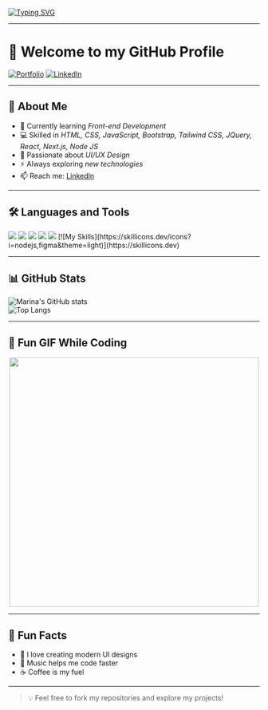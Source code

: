 [![Typing SVG](https://readme-typing-svg.herokuapp.com?size=30&duration=4000&color=F70D6A&center=true&vCenter=true&width=800&lines=Hey+there!+I'm+Marina+Tarek;Front-end+Web+Developer;UI%2FUX+Design+Enthusiast;Always+learning+new+things)](https://git.io/typing-svg)

---

# 👋 Welcome to my GitHub Profile  

[![Portfolio](https://img.shields.io/badge/Portfolio-Visit-green?logo=google-chrome)](https://your-portfolio-link.com)
[![LinkedIn](https://img.shields.io/badge/LinkedIn-Profile-blue?logo=linkedin)](https://www.linkedin.com/in/marina-tarek-83a5a7320/)


---

## 🚀 About Me  
- 🌱 Currently learning *Front-end Development*  
- 💻 Skilled in *HTML, CSS, JavaScript, Bootstrap, Tailwind CSS, JQuery, React, Next.js, Node JS*  
- 🎨 Passionate about *UI/UX Design*  
- ⚡ Always exploring *new technologies*  
- 📫 Reach me: [LinkedIn](https://www.linkedin.com/in/marina-tarek-83a5a7320/)  

---

## 🛠 Languages and Tools  
<p align="left">
<img src="https://img.shields.io/badge/HTML5-E34F26?style=for-the-badge&logo=html5&logoColor=white" />
<img src="https://img.shields.io/badge/CSS3-1572B6?style=for-the-badge&logo=css3&logoColor=white" />
<img src="https://img.shields.io/badge/JavaScript-ES6-F7DF1E?style=for-the-badge&logo=javascript&logoColor=black" />
<img src="https://img.shields.io/badge/Git-F05032?style=for-the-badge&logo=git&logoColor=white" />
<img src="https://img.shields.io/badge/VS%20Code-007ACC?style=for-the-badge&logo=visualstudiocode&logoColor=white" />
[![My Skills](https://skillicons.dev/icons?i=nodejs,figma&theme=light)](https://skillicons.dev)
</p>

---

## 📊 GitHub Stats  
![Marina's GitHub stats](https://github-readme-stats.vercel.app/api?username=Marina-tarek&show_icons=true&theme=radical)  
![Top Langs](https://github-readme-stats.vercel.app/api/top-langs/?username=Marina-tarek&layout=compact&theme=radical)

---

## 🎯 Fun GIF While Coding  
<p align="center">
<img src="https://media.giphy.com/media/qgQUggAC3Pfv687qPC/giphy.gif" width="500" />
</p>

---

## 📌 Fun Facts  
- 🎯 I love creating modern UI designs  
- 🎵 Music helps me code faster  
- ☕ Coffee is my fuel  

---

> 💡 Feel free to fork my repositories and explore my projects!
